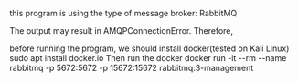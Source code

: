 this program is using the type of message broker: RabbitMQ

The output may result in AMQPConnectionError. Therefore, 

before running the program, we should install docker(tested on Kali Linux)
           sudo apt  install docker.io
Then run the docker
        docker run -it --rm --name rabbitmq -p 5672:5672 -p 15672:15672 rabbitmq:3-management